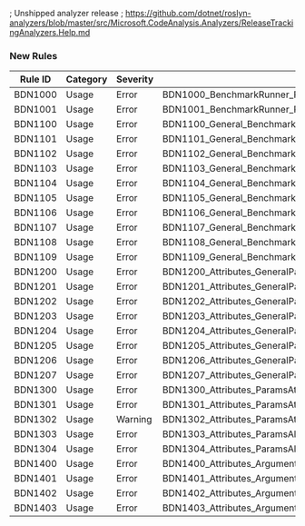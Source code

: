 ﻿; Unshipped analyzer release
; https://github.com/dotnet/roslyn-analyzers/blob/master/src/Microsoft.CodeAnalysis.Analyzers/ReleaseTrackingAnalyzers.Help.md

### New Rules

Rule ID  | Category | Severity | Notes
---------|----------|----------|--------------------
BDN1000  |  Usage   | Error	   | BDN1000_BenchmarkRunner_Run_TypeArgumentClassMissingBenchmarkMethods
BDN1001  |  Usage   | Error	   | BDN1001_BenchmarkRunner_Run_TypeArgumentClassMustBeNonAbstract
BDN1100  |  Usage   | Error	   | BDN1100_General_BenchmarkClass_MethodMustBePublic
BDN1101  |  Usage   | Error	   | BDN1101_General_BenchmarkClass_MethodMustBeNonGeneric
BDN1102  |  Usage   | Error	   | BDN1102_General_BenchmarkClass_ClassMustBePublic
BDN1103  |  Usage   | Error	   | BDN1103_General_BenchmarkClass_ClassMustBeNonStatic
BDN1104  |  Usage   | Error	   | BDN1104_General_BenchmarkClass_ClassMustBeNonAbstract
BDN1105  |  Usage   | Error	   | BDN1105_General_BenchmarkClass_ClassMustBeNonGeneric
BDN1106  |  Usage   | Error	   | BDN1106_General_BenchmarkClass_ClassWithGenericTypeArgumentsAttributeMustBeGeneric
BDN1107  |  Usage   | Error	   | BDN1107_General_BenchmarkClass_GenericTypeArgumentsAttributeMustHaveMatchingTypeParameterCount
BDN1108  |  Usage   | Error	   | BDN1108_General_BenchmarkClass_ClassMustBeUnsealed
BDN1109  |  Usage   | Error	   | BDN1109_General_BenchmarkClass_OnlyOneMethodCanBeBaseline
BDN1200  |  Usage   | Error	   | BDN1200_Attributes_GeneralParameterAttributes_MutuallyExclusiveOnField
BDN1201  |  Usage   | Error	   | BDN1201_Attributes_GeneralParameterAttributes_MutuallyExclusiveOnProperty
BDN1202  |  Usage   | Error	   | BDN1202_Attributes_GeneralParameterAttributes_FieldMustBePublic
BDN1203  |  Usage   | Error	   | BDN1203_Attributes_GeneralParameterAttributes_PropertyMustBePublic
BDN1204  |  Usage   | Error	   | BDN1204_Attributes_GeneralParameterAttributes_NotValidOnReadonlyField
BDN1205  |  Usage   | Error	   | BDN1205_Attributes_GeneralParameterAttributes_NotValidOnConstantField
BDN1206  |  Usage   | Error	   | BDN1206_Attributes_GeneralParameterAttributes_PropertyCannotBeInitOnly
BDN1207  |  Usage   | Error	   | BDN1207_Attributes_GeneralParameterAttributes_PropertyMustHavePublicSetter
BDN1300  |  Usage   | Error	   | BDN1300_Attributes_ParamsAttribute_MustHaveValues
BDN1301  |  Usage   | Error	   | BDN1301_Attributes_ParamsAttribute_UnexpectedValueType
BDN1302  |  Usage   | Warning  | BDN1302_Attributes_ParamsAttribute_UnnecessarySingleValuePassedToAttribute
BDN1303  |  Usage   | Error	   | BDN1303_Attributes_ParamsAllValuesAttribute_NotAllowedOnFlagsEnumPropertyOrFieldType
BDN1304  |  Usage   | Error	   | BDN1304_Attributes_ParamsAllValues_PropertyOrFieldTypeMustBeEnumOrBool
BDN1400  |  Usage   | Error	   | BDN1400_Attributes_ArgumentsAttribute_RequiresBenchmarkAttribute
BDN1401  |  Usage   | Error	   | BDN1401_Attributes_ArgumentsAttribute_MethodWithoutAttributeMustHaveNoParameters
BDN1402  |  Usage   | Error	   | BDN1402_Attributes_ArgumentsAttribute_MustHaveMatchingValueCount
BDN1403  |  Usage   | Error	   | BDN1403_Attributes_ArgumentsAttribute_MustHaveMatchingValueType
